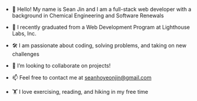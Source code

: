 - 👋 Hello! My name is Sean Jin and I am a full-stack web developer with a background in Chemical Engineering and Software Renewals

- 🌱 I recently graduated from a Web Development Program at Lighthouse Labs, Inc.

- :hammer_and_wrench: I am passionate about coding, solving problems, and taking on new challenges

- 🔭 I’m looking to collaborate on projects!

- 📫 Feel free to contact me at seanhoyeonjin@gmail.com

- :weight_lifting: I love exercising, reading, and hiking in my free time

<!--
**hyjin123/hyjin123** is a ✨ _special_ ✨ repository because its `README.md` (this file) appears on your GitHub profile.
-->
